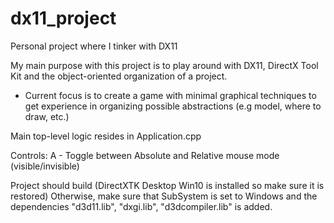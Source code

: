 # dx11_project
Personal project where I tinker with DX11

My main purpose with this project is to play around with DX11, DirectX Tool Kit and the object-oriented organization of a project.

- Current focus is to create a game with minimal graphical techniques to get experience in organizing possible abstractions (e.g model, where to draw, etc.)

Main top-level logic resides in Application.cpp

Controls:
A - Toggle between Absolute and Relative mouse mode (visible/invisible)

Project should build (DirectXTK Desktop Win10 is installed so make sure it is restored)
Otherwise, make sure that SubSystem is set to Windows and the dependencies "d3d11.lib", "dxgi.lib", "d3dcompiler.lib" is added.

